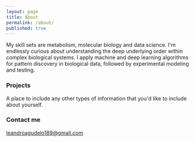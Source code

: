 ```yaml
---
layout: page
title: About
permalink: /about/
published: true
---
```


My skill sets are metabolism, molecular biology and data science. I'm endlessly curious about understanding the deep underlying order within complex biological systems. I apply machine and deep learning algorithms for pattern discovery in biological data, followed by experimental modeling and testing.

### Projects

A place to include any other types of information that you'd like to include about yourself.

### Contact me

[leandroagudelo189@gmail.com](mailto:email@domain.com)
